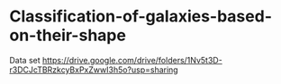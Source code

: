 # Classification-of-galaxies-based-on-their-shape
Data set
https://drive.google.com/drive/folders/1Nv5t3D-r3DCJcTBRzkcyBxPxZwwI3h5o?usp=sharing
